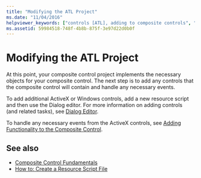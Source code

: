 ```yaml
---
title: "Modifying the ATL Project"
ms.date: "11/04/2016"
helpviewer_keywords: ["controls [ATL], adding to composite controls", "Dialog editor, working with composite controls", "composite controls, adding controls"]
ms.assetid: 59984518-748f-4b8b-875f-3e97d22d0b0f
---
```

# Modifying the ATL Project

At this point, your composite control project implements the necessary objects for your composite control. The next step is to add any controls that the composite control will contain and handle any necessary events.

To add additional ActiveX or Windows controls, add a new resource script and then use the Dialog editor. For more information on adding controls (and related tasks), see [Dialog Editor](../windows/dialog-editor.md).

To handle any necessary events from the ActiveX controls, see [Adding Functionality to the Composite Control](../atl/adding-functionality-to-the-composite-control.md).

## See also

- [Composite Control Fundamentals](../atl/atl-composite-control-fundamentals.md)
- [How to: Create a Resource Script File](../windows/how-to-create-a-resource-script-file.md)
